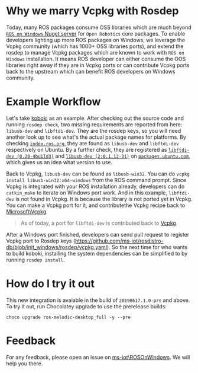 <!-- ![ROS Logo](http://www.ros.org/wp-content/uploads/2013/10/rosorg-logo1.png) -->

# Why we marry Vcpkg with Rosdep

Today, many ROS packages consume OSS libraries which are much beyond [`ROS on Windows` Nuget server](https://roswin.azurewebsites.net/) for `Open Robotics` core packages. To enable developers lighting up more ROS packages on Windows, we leverage the Vcpkg community (which has 1000+ OSS libraries ports), and extend the rosdep to manage Vcpkg packages which are known to work with `ROS on Windows` installation. It means ROS developer can either consume the OOS libraries right away if they are in Vcpkg ports or can contribute Vcpkg ports back to the upstream which can benefit ROS developers on Windows community.

# Example Workflow

Let's take [koboki](http://wiki.ros.org/kobuki) as an example. After checking out the source code and running `rosdep check`, two missing requirements are reported from here: `libusb-dev` and `libftdi-dev`. They are the rosdep keys, so you will need another look up to see what's the actual package names for platforms. By checking [`index.ros.org`](https://index.ros.org), they are found as `libusb-dev` and `libftdi-dev` respectively on Ubuntu. By a further check, they are registered as [`libftdi-dev (0.20-4build3)`](https://packages.ubuntu.com/bionic/libftdi-dev) and [`libusb-dev (2:0.1.12-31)`](https://packages.ubuntu.com/bionic/libusb-dev) on [`packages.ubuntu.com`](https://packages.ubuntu.com), which gives us an idea what version to use.

Back to Vcpkg, `libusb-dev` can be found as `libusb-win32`. You can do `vcpkg install libusb-win32:x64-windows` from the ROS command prompt. Since Vcpkg is integrated with your ROS installation already, developers can do `catkin_make` to iterate on Windows port work. And in this example, `libftdi-dev` is not found in Vcpkg. It is because the library is not ported yet in Vcpkg. You can make a Vcpkg port for it, and contributethe Vcpkg recipe back to [Microsoft\Vcpkg](https://github.com/microsoft/vcpkg).

> As of today, a port for  `libftdi-dev` is contributed back to [Vcpkg](https://github.com/microsoft/vcpkg/pull/6843).

After a Windows port finished, developers can send pull request to register Vcpkg port to Rosdep keys (https://github.com/ms-iot/rosdistro-db/blob/init_windows/rosdep/vcpkg.yaml). So the next time for who wants to build koboki, installing the system dependencies can be simplified to by running `rosdep install`.


# How do I try it out

This new integration is avaiable in the build of `20190617.1.0-pre` and above. To try it out, run Chocolatey upgrade to use the prerelease builds:

`choco upgrade ros-melodic-desktop_full -y --pre`


# Feedback

For any feedback, please open an issue on [ms-iot\ROSOnWindows](https://github.com/ms-iot/rosonWindows/issues). We will help you there.
